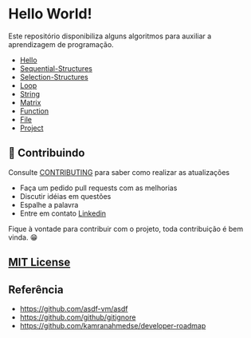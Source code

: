 # Hello World!

Este repositório disponibiliza alguns algoritmos para auxiliar a aprendizagem de programação. 

* [Hello](https://github.com/sswellington/hello-world/tree/master/pages/hello.md)
* [Sequential-Structures](https://github.com/sswellington/hello-world/tree/master/pages/sequential-structures.md)
* [Selection-Structures](https://github.com/sswellington/hello-world/tree/master/pages/selection-structures.md)
* [Loop](https://github.com/sswellington/hello-world/tree/master/pages/loop.md)
* [String](https://github.com/sswellington/hello-world/tree/master/pages/string.md)
* [Matrix](https://github.com/sswellington/hello-world/tree/master/pages/matrix.md)
* [Function](https://github.com/sswellington/hello-world/tree/master/pages/function.md)
* [File](https://github.com/sswellington/hello-world/tree/master/pages/file.md)
* [Project](https://github.com/sswellington/hello-world/tree/master/pages/project.md)

## 🙌 Contribuindo

Consulte [CONTRIBUTING](CONTRIBUTING.md) para saber como realizar as atualizações

- Faça um pedido pull requests com as melhorias
- Discutir idéias em questões
- Espalhe a palavra
- Entre em contato [Linkedin](https://www.linkedin.com/in/sswellington)

Fique à vontade para contribuir com o projeto, toda contribuição é bem vinda. :grin:

## [MIT License](LICENSE)

## Referência
* https://github.com/asdf-vm/asdf
* https://github.com/github/gitignore
* https://github.com/kamranahmedse/developer-roadmap